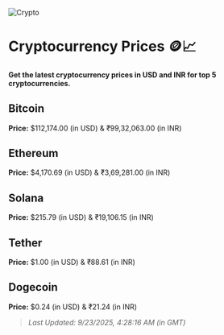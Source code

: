 
![Crypto](https://www.techguide.com.au/wp-content/uploads/2020/11/crypto3.jpeg)

# Cryptocurrency Prices 🪙📈

#### Get the latest cryptocurrency prices in USD and INR for top 5 cryptocurrencies.

## Bitcoin

**Price:** $112,174.00 (in USD) & ₹99,32,063.00 (in INR)

## Ethereum

**Price:** $4,170.69 (in USD) & ₹3,69,281.00 (in INR)

## Solana

**Price:** $215.79 (in USD) & ₹19,106.15 (in INR)

## Tether

**Price:** $1.00 (in USD) & ₹88.61 (in INR)

## Dogecoin

**Price:** $0.24 (in USD) & ₹21.24 (in INR)

> _Last Updated: 9/23/2025, 4:28:16 AM (in GMT)_
